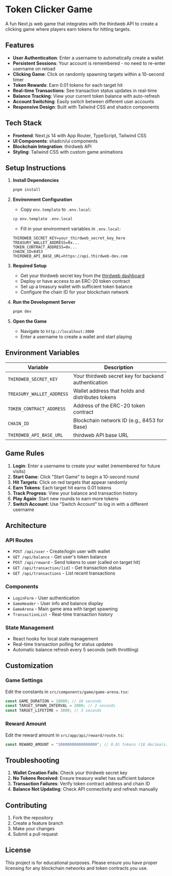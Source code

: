 # Token Clicker Game

A fun Next.js web game that integrates with the thirdweb API to create a clicking game where players earn tokens for hitting targets.

## Features

- **User Authentication**: Enter a username to automatically create a wallet
- **Persistent Sessions**: Your account is remembered - no need to re-enter username on reload
- **Clicking Game**: Click on randomly spawning targets within a 10-second timer
- **Token Rewards**: Earn 0.01 tokens for each target hit
- **Real-time Transactions**: See transaction status updates in real-time
- **Balance Tracking**: View your current token balance with auto-refresh
- **Account Switching**: Easily switch between different user accounts
- **Responsive Design**: Built with Tailwind CSS and shadcn components

## Tech Stack

- **Frontend**: Next.js 14 with App Router, TypeScript, Tailwind CSS
- **UI Components**: shadcn/ui components
- **Blockchain Integration**: thirdweb API
- **Styling**: Tailwind CSS with custom game animations

## Setup Instructions

1. **Install Dependencies**

   ```bash
   pnpm install
   ```

2. **Environment Configuration**

   - Copy `env.template` to `.env.local`:

   ```bash
   cp env.template .env.local
   ```

   - Fill in your environment variables in `.env.local`:

   ```env
   THIRDWEB_SECRET_KEY=your_thirdweb_secret_key_here
   TREASURY_WALLET_ADDRESS=0x...
   TOKEN_CONTRACT_ADDRESS=0x...
   CHAIN_ID=8453
   THIRDWEB_API_BASE_URL=https://api.thirdweb-dev.com
   ```

3. **Required Setup**

   - Get your thirdweb secret key from the [thirdweb dashboard](https://thirdweb.com/dashboard)
   - Deploy or have access to an ERC-20 token contract
   - Set up a treasury wallet with sufficient token balance
   - Configure the chain ID for your blockchain network

4. **Run the Development Server**

   ```bash
   pnpm dev
   ```

5. **Open the Game**
   - Navigate to `http://localhost:3000`
   - Enter a username to create a wallet and start playing

## Environment Variables

| Variable                  | Description                                         |
| ------------------------- | --------------------------------------------------- |
| `THIRDWEB_SECRET_KEY`     | Your thirdweb secret key for backend authentication |
| `TREASURY_WALLET_ADDRESS` | Wallet address that holds and distributes tokens    |
| `TOKEN_CONTRACT_ADDRESS`  | Address of the ERC-20 token contract                |
| `CHAIN_ID`                | Blockchain network ID (e.g., 8453 for Base)         |
| `THIRDWEB_API_BASE_URL`   | thirdweb API base URL                               |

## Game Rules

1. **Login**: Enter a username to create your wallet (remembered for future visits)
2. **Start Game**: Click "Start Game" to begin a 10-second round
3. **Hit Targets**: Click on red targets that appear randomly
4. **Earn Tokens**: Each target hit earns 0.01 tokens
5. **Track Progress**: View your balance and transaction history
6. **Play Again**: Start new rounds to earn more tokens
7. **Switch Account**: Use "Switch Account" to log in with a different username

## Architecture

### API Routes

- `POST /api/user` - Create/login user with wallet
- `GET /api/balance` - Get user's token balance
- `POST /api/reward` - Send tokens to user (called on target hit)
- `GET /api/transaction/[id]` - Get transaction status
- `GET /api/transactions` - List recent transactions

### Components

- `LoginForm` - User authentication
- `GameHeader` - User info and balance display
- `GameArena` - Main game area with target spawning
- `TransactionList` - Real-time transaction history

### State Management

- React hooks for local state management
- Real-time transaction polling for status updates
- Automatic balance refresh every 5 seconds (with throttling)

## Customization

### Game Settings

Edit the constants in `src/components/game/game-arena.tsx`:

```typescript
const GAME_DURATION = 10000; // 10 seconds
const TARGET_SPAWN_INTERVAL = 2000; // 2 seconds
const TARGET_LIFETIME = 3000; // 3 seconds
```

### Reward Amount

Edit the reward amount in `src/app/api/reward/route.ts`:

```typescript
const REWARD_AMOUNT = "10000000000000000"; // 0.01 tokens (18 decimals)
```

## Troubleshooting

1. **Wallet Creation Fails**: Check your thirdweb secret key
2. **No Tokens Received**: Ensure treasury wallet has sufficient balance
3. **Transaction Failures**: Verify token contract address and chain ID
4. **Balance Not Updating**: Check API connectivity and refresh manually

## Contributing

1. Fork the repository
2. Create a feature branch
3. Make your changes
4. Submit a pull request

## License

This project is for educational purposes. Please ensure you have proper licensing for any blockchain networks and token contracts you use.
